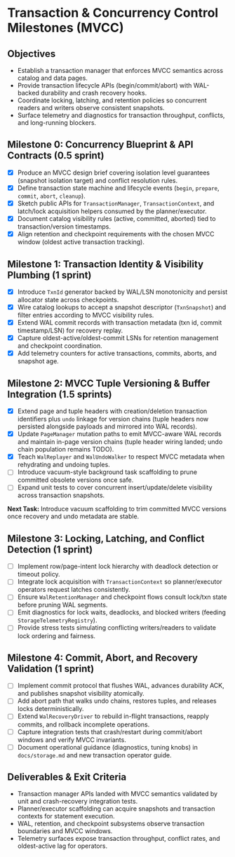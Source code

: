 # Transaction & Concurrency Control Milestones (MVCC)

## Objectives
- Establish a transaction manager that enforces MVCC semantics across catalog and data pages.
- Provide transaction lifecycle APIs (begin/commit/abort) with WAL-backed durability and crash recovery hooks.
- Coordinate locking, latching, and retention policies so concurrent readers and writers observe consistent snapshots.
- Surface telemetry and diagnostics for transaction throughput, conflicts, and long-running blockers.

## Milestone 0: Concurrency Blueprint & API Contracts (0.5 sprint)
- [x] Produce an MVCC design brief covering isolation level guarantees (snapshot isolation target) and conflict resolution rules.
- [x] Define transaction state machine and lifecycle events (`begin`, `prepare`, `commit`, `abort`, `cleanup`).
- [x] Sketch public APIs for `TransactionManager`, `TransactionContext`, and latch/lock acquisition helpers consumed by the planner/executor.
- [x] Document catalog visibility rules (active, committed, aborted) tied to transaction/version timestamps.
- [x] Align retention and checkpoint requirements with the chosen MVCC window (oldest active transaction tracking).

## Milestone 1: Transaction Identity & Visibility Plumbing (1 sprint)
- [x] Introduce `TxnId` generator backed by WAL/LSN monotonicity and persist allocator state across checkpoints.
- [x] Wire catalog lookups to accept a snapshot descriptor (`TxnSnapshot`) and filter entries according to MVCC visibility rules.
- [x] Extend WAL commit records with transaction metadata (txn id, commit timestamp/LSN) for recovery replay.
- [x] Capture oldest-active/oldest-commit LSNs for retention management and checkpoint coordination.
- [x] Add telemetry counters for active transactions, commits, aborts, and snapshot age.

## Milestone 2: MVCC Tuple Versioning & Buffer Integration (1.5 sprints)
- [x] Extend page and tuple headers with creation/deletion transaction identifiers plus `undo` linkage for version chains (tuple headers now persisted alongside payloads and mirrored into WAL records).
- [x] Update `PageManager` mutation paths to emit MVCC-aware WAL records and maintain in-page version chains (tuple header wiring landed; undo chain population remains TODO).
- [x] Teach `WalReplayer` and `WalUndoWalker` to respect MVCC metadata when rehydrating and undoing tuples.
- [ ] Introduce vacuum-style background task scaffolding to prune committed obsolete versions once safe.
- [ ] Expand unit tests to cover concurrent insert/update/delete visibility across transaction snapshots.

**Next Task:** Introduce vacuum scaffolding to trim committed MVCC versions once recovery and undo metadata are stable.

## Milestone 3: Locking, Latching, and Conflict Detection (1 sprint)
- [ ] Implement row/page-intent lock hierarchy with deadlock detection or timeout policy.
- [ ] Integrate lock acquisition with `TransactionContext` so planner/executor operators request latches consistently.
- [ ] Ensure `WalRetentionManager` and checkpoint flows consult lock/txn state before pruning WAL segments.
- [ ] Emit diagnostics for lock waits, deadlocks, and blocked writers (feeding `StorageTelemetryRegistry`).
- [ ] Provide stress tests simulating conflicting writers/readers to validate lock ordering and fairness.

## Milestone 4: Commit, Abort, and Recovery Validation (1 sprint)
- [ ] Implement commit protocol that flushes WAL, advances durability ACK, and publishes snapshot visibility atomically.
- [ ] Add abort path that walks undo chains, restores tuples, and releases locks deterministically.
- [ ] Extend `WalRecoveryDriver` to rebuild in-flight transactions, reapply commits, and rollback incomplete operations.
- [ ] Capture integration tests that crash/restart during commit/abort windows and verify MVCC invariants.
- [ ] Document operational guidance (diagnostics, tuning knobs) in `docs/storage.md` and new transaction operator guide.

## Deliverables & Exit Criteria
- Transaction manager APIs landed with MVCC semantics validated by unit and crash-recovery integration tests.
- Planner/executor scaffolding can acquire snapshots and transaction contexts for statement execution.
- WAL, retention, and checkpoint subsystems observe transaction boundaries and MVCC windows.
- Telemetry surfaces expose transaction throughput, conflict rates, and oldest-active lag for operators.
